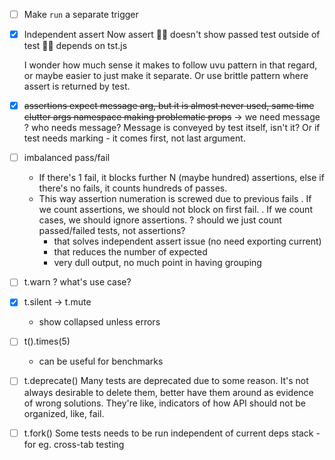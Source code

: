 * [ ] Make `run` a separate trigger

* [x] Independent assert
  Now assert
  👎🏼 doesn't show passed test outside of test
  👎🏼 depends on tst.js

  I wonder how much sense it makes to follow uvu pattern in that regard, or maybe easier to just make it separate.
  Or use brittle pattern where assert is returned by test.

* [x] ~~assertions expect message arg, but it is almost never used, same time clutter args namespace making problematic props~~ -> we need message
  ? who needs message? Message is conveyed by test itself, isn't it? Or if test needs marking - it comes first, not last argument.

* [ ] imbalanced pass/fail
  - If there's 1 fail, it blocks further N (maybe hundred) assertions, else if there's no fails, it counts hundreds of passes.
  - This way assertion numeration is screwed due to previous fails
  . If we count assertions, we should not block on first fail.
  . If we count cases, we should ignore assertions.
  ? should we just count passed/failed tests, not assertions?
    + that solves independent assert issue (no need exporting current)
    + that reduces the number of expected
    - very dull output, no much point in having grouping

* [ ] t.warn
  ? what's use case?

* [x] t.silent -> t.mute
  * show collapsed unless errors

* [ ] t().times(5)
  * can be useful for benchmarks

* [ ] t.deprecate()
  Many tests are deprecated due to some reason. It's not always desirable to delete them, better have them around as evidence of wrong solutions. They're like, indicators of how API should not be organized, like, fail.

* [ ] t.fork()
  Some tests needs to be run independent of current deps stack - for eg. cross-tab testing
